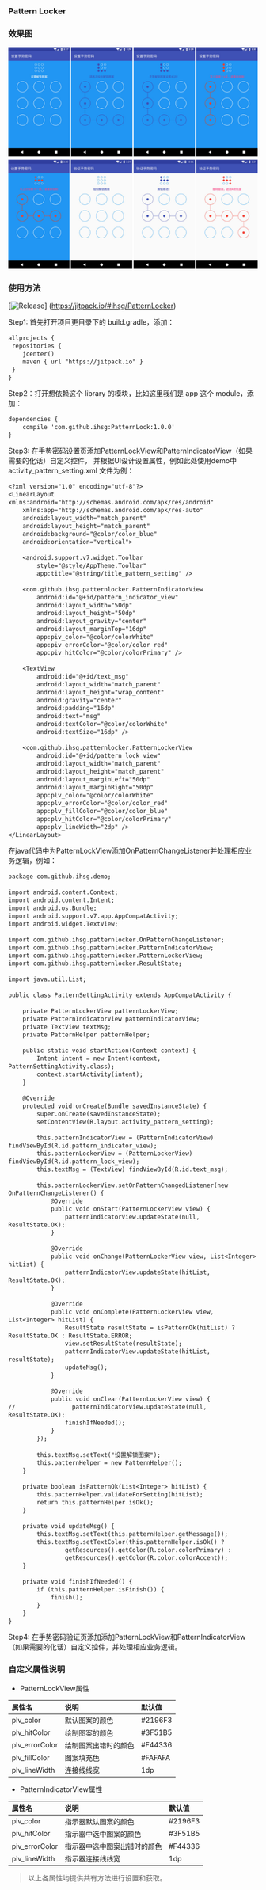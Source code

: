 ###  Pattern Locker


### 效果图
![setting](./captures/captures.jpg)

### 使用方法
[![Release](https://jitpack.io/v/ihsg/PatternLocker.svg)]
(https://jitpack.io/#ihsg/PatternLocker)

Step1: 首先打开项目更目录下的 build.gradle，添加：
````
allprojects {
 repositories {
    jcenter()
    maven { url "https://jitpack.io" }
 }
}
````

Step2：打开想依赖这个 library 的模块，比如这里我们是 app 这个 module，添加：
````
dependencies {
	compile 'com.github.ihsg:PatternLock:1.0.0'
}
````

Step3: 在手势密码设置页添加PatternLockView和PatternIndicatorView（如果需要的化话）自定义控件，
并根据UI设计设置属性，例如此处使用demo中activity_pattern_setting.xml 文件为例：
````
<?xml version="1.0" encoding="utf-8"?>
<LinearLayout xmlns:android="http://schemas.android.com/apk/res/android"
    xmlns:app="http://schemas.android.com/apk/res-auto"
    android:layout_width="match_parent"
    android:layout_height="match_parent"
    android:background="@color/color_blue"
    android:orientation="vertical">

    <android.support.v7.widget.Toolbar
        style="@style/AppTheme.Toolbar"
        app:title="@string/title_pattern_setting" />

    <com.github.ihsg.patternlocker.PatternIndicatorView
        android:id="@+id/pattern_indicator_view"
        android:layout_width="50dp"
        android:layout_height="50dp"
        android:layout_gravity="center"
        android:layout_marginTop="16dp"
        app:piv_color="@color/colorWhite"
        app:piv_errorColor="@color/color_red"
        app:piv_hitColor="@color/colorPrimary" />

    <TextView
        android:id="@+id/text_msg"
        android:layout_width="match_parent"
        android:layout_height="wrap_content"
        android:gravity="center"
        android:padding="16dp"
        android:text="msg"
        android:textColor="@color/colorWhite"
        android:textSize="16dp" />

    <com.github.ihsg.patternlocker.PatternLockerView
        android:id="@+id/pattern_lock_view"
        android:layout_width="match_parent"
        android:layout_height="match_parent"
        android:layout_marginLeft="50dp"
        android:layout_marginRight="50dp"
        app:plv_color="@color/colorWhite"
        app:plv_errorColor="@color/color_red"
        app:plv_fillColor="@color/color_blue"
        app:plv_hitColor="@color/colorPrimary"
        app:plv_lineWidth="2dp" />
</LinearLayout>

````
在java代码中为PatternLockView添加OnPatternChangeListener并处理相应业务逻辑，例如：
````
package com.github.ihsg.demo;

import android.content.Context;
import android.content.Intent;
import android.os.Bundle;
import android.support.v7.app.AppCompatActivity;
import android.widget.TextView;

import com.github.ihsg.patternlocker.OnPatternChangeListener;
import com.github.ihsg.patternlocker.PatternIndicatorView;
import com.github.ihsg.patternlocker.PatternLockerView;
import com.github.ihsg.patternlocker.ResultState;

import java.util.List;

public class PatternSettingActivity extends AppCompatActivity {

    private PatternLockerView patternLockerView;
    private PatternIndicatorView patternIndicatorView;
    private TextView textMsg;
    private PatternHelper patternHelper;

    public static void startAction(Context context) {
        Intent intent = new Intent(context, PatternSettingActivity.class);
        context.startActivity(intent);
    }

    @Override
    protected void onCreate(Bundle savedInstanceState) {
        super.onCreate(savedInstanceState);
        setContentView(R.layout.activity_pattern_setting);

        this.patternIndicatorView = (PatternIndicatorView) findViewById(R.id.pattern_indicator_view);
        this.patternLockerView = (PatternLockerView) findViewById(R.id.pattern_lock_view);
        this.textMsg = (TextView) findViewById(R.id.text_msg);

        this.patternLockerView.setOnPatternChangedListener(new OnPatternChangeListener() {
            @Override
            public void onStart(PatternLockerView view) {
                patternIndicatorView.updateState(null, ResultState.OK);
            }

            @Override
            public void onChange(PatternLockerView view, List<Integer> hitList) {
                patternIndicatorView.updateState(hitList, ResultState.OK);
            }

            @Override
            public void onComplete(PatternLockerView view, List<Integer> hitList) {
                ResultState resultState = isPatternOk(hitList) ? ResultState.OK : ResultState.ERROR;
                view.setResultState(resultState);
                patternIndicatorView.updateState(hitList, resultState);
                updateMsg();
            }

            @Override
            public void onClear(PatternLockerView view) {
//                patternIndicatorView.updateState(null, ResultState.OK);
                finishIfNeeded();
            }
        });

        this.textMsg.setText("设置解锁图案");
        this.patternHelper = new PatternHelper();
    }

    private boolean isPatternOk(List<Integer> hitList) {
        this.patternHelper.validateForSetting(hitList);
        return this.patternHelper.isOk();
    }

    private void updateMsg() {
        this.textMsg.setText(this.patternHelper.getMessage());
        this.textMsg.setTextColor(this.patternHelper.isOk() ?
                getResources().getColor(R.color.colorPrimary) :
                getResources().getColor(R.color.colorAccent));
    }

    private void finishIfNeeded() {
        if (this.patternHelper.isFinish()) {
            finish();
        }
    }
}
````

Step4: 在手势密码验证页添加添加PatternLockView和PatternIndicatorView（如果需要的化话）自定义控件，并处理相应业务逻辑。

### 自定义属性说明
- PatternLockView属性

属性名 | 说明 | 默认值
:----------- | :----------- | :-----------
plv_color         | 默认图案的颜色        | #2196F3
plv_hitColor      | 绘制图案的颜色        | #3F51B5
plv_errorColor    | 绘制图案出错时的颜色   | #F44336
plv_fillColor     | 图案填充色           | #FAFAFA
plv_lineWidth     | 连接线线宽           | 1dp

- PatternIndicatorView属性

属性名 | 说明 | 默认值
:----------- | :----------- | :-----------
piv_color         | 指示器默认图案的颜色        | #2196F3
piv_hitColor      | 指示器中选中图案的颜色        | #3F51B5
piv_errorColor    | 指示器中选中图案出错时的颜色   | #F44336
piv_lineWidth     | 指示器连接线线宽             | 1dp

> 以上各属性均提供共有方法进行设置和获取。